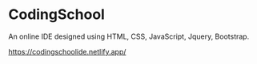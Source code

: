 # CodingSchool
An online IDE designed using HTML, CSS, JavaScript, Jquery, Bootstrap.

https://codingschoolide.netlify.app/
